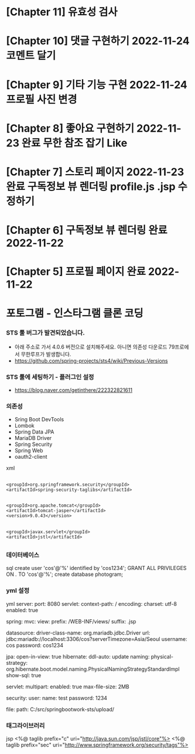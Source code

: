 # [Chapter 11] 유효성 검사
# [Chapter 10] 댓글 구현하기 2022-11-24 코멘트 달기
# [Chapter 9] 기타 기능 구현 2022-11-24 프로필 사진 변경
# [Chapter 8] 좋아요 구현하기 2022-11-23 완료 무한 참조 잡기 Like 
# [Chapter 7] 스토리 페이지  2022-11-23 완료 구독정보 뷰 렌더링 profile.js .jsp 수정하기
# [Chapter 6] 구독정보 뷰 렌더링  완료 2022-11-22
# [Chapter 5] 프로필 페이지 완료 2022-11-22


# 포토그램 - 인스타그램 클론 코딩

### STS 툴 버그가 발견되었습니다.
- 아래 주소로 가서 4.0.6 버전으로 설치해주세요. 아니면 의존성 다운로드 79프로에서 무한루프가 발생합니다.
- https://github.com/spring-projects/sts4/wiki/Previous-Versions

### STS 툴에 세팅하기 - 플러그인 설정
- https://blog.naver.com/getinthere/222322821611

### 의존성

- Sring Boot DevTools
- Lombok
- Spring Data JPA
- MariaDB Driver
- Spring Security
- Spring Web
- oauth2-client

xml
<!-- 시큐리티 태그 라이브러리 -->
## <dependency>
	<groupId>org.springframework.security</groupId>
	<artifactId>spring-security-taglibs</artifactId>
## </dependency>

<!-- JSP 템플릿 엔진 -->
## <dependency>
	<groupId>org.apache.tomcat</groupId>
	<artifactId>tomcat-jasper</artifactId>
	<version>9.0.43</version>
## </dependency>

<!-- JSTL -->
## <dependency>
	<groupId>javax.servlet</groupId>
	<artifactId>jstl</artifactId>
## </dependency>


### 데이터베이스

sql
create user 'cos'@'%' identified by 'cos1234';
GRANT ALL PRIVILEGES ON *.* TO 'cos'@'%';
create database photogram;


### yml 설정

yml
server:
  port: 8080
  servlet:
    context-path: /
    encoding:
      charset: utf-8
      enabled: true
    
spring:
  mvc:
    view:
      prefix: /WEB-INF/views/
      suffix: .jsp
      
  datasource:
    driver-class-name: org.mariadb.jdbc.Driver
    url: jdbc:mariadb://localhost:3306/cos?serverTimezone=Asia/Seoul
    username: cos
    password: cos1234
    
  jpa:
    open-in-view: true
    hibernate:
      ddl-auto: update
      naming:
        physical-strategy: org.hibernate.boot.model.naming.PhysicalNamingStrategyStandardImpl
    show-sql: true
      
  servlet:
    multipart:
      enabled: true
      max-file-size: 2MB

  security:
    user:
      name: test
      password: 1234   

file:
  path: C:/src/springbootwork-sts/upload/


### 태그라이브러리

jsp
<%@ taglib prefix="c" uri="http://java.sun.com/jsp/jstl/core"%>
<%@ taglib prefix="sec" uri="http://www.springframework.org/security/tags"%>

